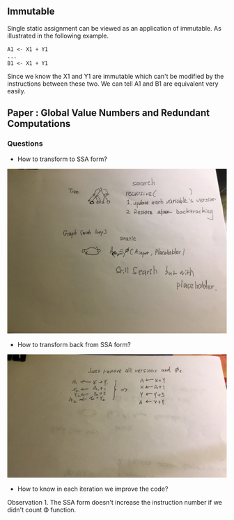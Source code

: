 ## Immutable

Single static assignment can be viewed as an application of immutable. As illustrated in the following example.

```
A1 <- X1 + Y1
...
B1 <- X1 + Y1
```

Since we know the X1 and Y1 are immutable which can't be modified by the instructions between these two. We can tell A1 and B1 are equivalent very easily.

## Paper : Global Value Numbers and Redundant Computations

### Questions
* How to transform to SSA form?

![](../images/transform-to-ssa.jpg)

* How to transform back from SSA form? 

![](../images/tranform-back-from-ssa.jpg)

* How to know in each iteration we improve the code?

Observation 1. The SSA form doesn't increase the instruction number if we didn't count Φ function.
